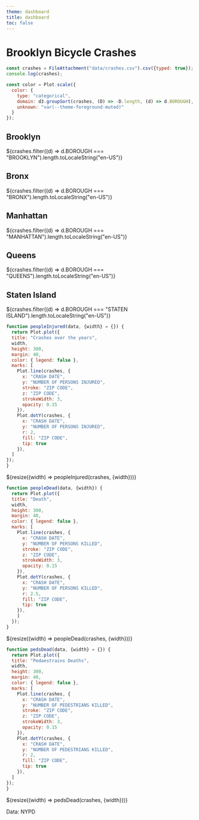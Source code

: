```yaml
---
theme: dashboard
title: dashboard
toc: false
---
```


# Brooklyn Bicycle Crashes

<!-- Load and transform the data -->

```js
const crashes = FileAttachment("data/crashes.csv").csv({typed: true});
console.log(crashes);
```

<!-- A shared color scale for consistency, sorted by the number of launches -->

```js
const color = Plot.scale({
  color: {
    type: "categorical",
    domain: d3.groupSort(crashes, (D) => -D.length, (d) => d.BOROUGH),
    unknown: "var(--theme-foreground-muted)"
  }
});
```

<!-- Cards with big numbers -->

<div class="grid grid-cols-4">
  <div class="card">
    <h2>Brooklyn</h2>
    <span class="big">${crashes.filter((d) => d.BOROUGH === "BROOKLYN").length.toLocaleString("en-US")}</span>
  </div>
  <div class="card">
    <h2>Bronx</h2>
    <span class="big">${crashes.filter((d) => d.BOROUGH === "BRONX").length.toLocaleString("en-US")}</span>
  </div>
  <div class="card">
    <h2>Manhattan</h2>
     <span class="big">${crashes.filter((d) => d.BOROUGH === "MANHATTAN").length.toLocaleString("en-US")}</span>
  </div>
  <div class="card">
    <h2>Queens</h2>
     <span class="big">${crashes.filter((d) => d.BOROUGH === "QUEENS").length.toLocaleString("en-US")}</span>
  </div>
  <div class="card">
    <h2>Staten Island</h2>
     <span class="big">${crashes.filter((d) => d.BOROUGH === "STATEN ISLAND").length.toLocaleString("en-US")}</span>
  </div>
</div>

<!-- Plot of crash history -->

```js
function peopleInjured(data, {width} = {}) {
  return Plot.plot({
  title: "Crashes over the years",
  width, 
  height: 300, 
  margin: 40,
  color: { legend: false },
  marks: [
    Plot.line(crashes, {
      x: "CRASH DATE",
      y: "NUMBER OF PERSONS INJURED",
      stroke: "ZIP CODE",
      z: "ZIP CODE",
      strokeWidth: 3,
      opacity: 0.15
    }),
    Plot.dotY(crashes, { 
      x: "CRASH DATE",
      y: "NUMBER OF PERSONS INJURED",
      r: 2,
      fill: "ZIP CODE",
      tip: true
    }),
  ]
});
}
```

<div class="grid grid-cols-1">
  <div class="card">
  ${resize((width) => peopleInjured(crashes, {width}))}

  </div>
</div>

<!-- Plot of crash vehicles -->

```js
function peopleDead(data, {width}) {
  return Plot.plot({
  title: "Death",
  width, 
  height: 300, 
  margin: 40,
  color: { legend: false },
  marks: [
    Plot.line(crashes, {
      x: "CRASH DATE",
      y: "NUMBER OF PERSONS KILLED",
      stroke: "ZIP CODE",
      z: "ZIP CODE",
      strokeWidth: 3,
      opacity: 0.15
    }),
    Plot.dotY(crashes, { 
      x: "CRASH DATE",
      y: "NUMBER OF PERSONS KILLED",
      r: 2.5,
      fill: "ZIP CODE",
      tip: true
    }),
    ]
  });
}
```

<div class="grid grid-cols-1">
  <div class="card">
    ${resize((width) => peopleDead(crashes, {width}))}
  
  </div>
</div>

<!-- pedestrians deaths -->

```js
function pedsDead(data, {width} = {}) {
  return Plot.plot({
  title: "Pedaestrains Deaths",
  width, 
  height: 300, 
  margin: 40,
  color: { legend: false },
  marks: [
    Plot.line(crashes, {
      x: "CRASH DATE",
      y: "NUMBER OF PEDESTRIANS KILLED",
      stroke: "ZIP CODE",
      z: "ZIP CODE",
      strokeWidth: 3,
      opacity: 0.15
    }),
    Plot.dotY(crashes, { 
      x: "CRASH DATE",
      y: "NUMBER OF PEDESTRIANS KILLED",
      r: 2,
      fill: "ZIP CODE",
      tip: true
    }),
  ]
});
}
```

<div class="grid grid-cols-1">
  <div class="card">
  ${resize((width) => pedsDead(crashes, {width}))}

  </div>
</div>

Data: NYPD
